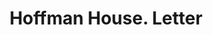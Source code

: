 ---
doi: 10.7916/D81V6S33
date_other: '1894'
date_other_textual: '1894'
form: correspondence
genre:
- Letters (correspondence)
name:
- Hoffman House
object_in_context_url: https://biggert.cul.columbia.edu/items/view/ave_biggert_01017
subject_hierarchical_geographic:
- New York, New York, United States
subject_name:
- Hoffman House
title: Hoffman House. Letter
sort_title: Hoffman House. Letter
call_number: ave_biggert_01017
coordinates:
- 40.71277777777778,-74.00583333333333
pid: ave_biggert_01017
identifiers: ave_biggert_01017
permalink: /biggert/ave_biggert_01017/
layout: iiif-image-page
---
